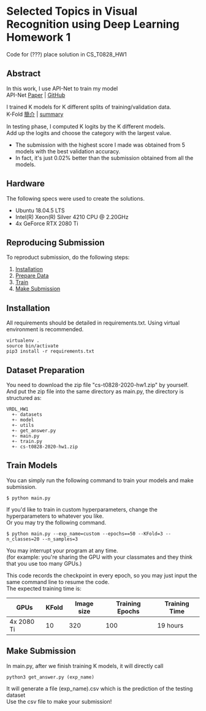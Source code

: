 # Selected Topics in Visual Recognition using Deep Learning Homework 1
Code for (???) place solution in CS_T0828_HW1

## Abstract
In this work, I use API-Net to train my model<br>
API-Net [Paper](https://arxiv.org/pdf/2002.10191.pdf) | [GitHub](https://github.com/PeiqinZhuang/API-Net)

I trained K models for K different splits of training/validation data.<br>
K-Fold [簡介](https://medium.com/@chih.sheng.huang821/%E4%BA%A4%E5%8F%89%E9%A9%97%E8%AD%89-cross-validation-cv-3b2c714b18db) | [summary](https://medium.com/datadriveninvestor/k-fold-cross-validation-6b8518070833)

In testing phase, I computed K logits by the K different models.<br>
Add up the logits and choose the category with the largest value.

- The submission with the highest score I made was obtained from 5 models with the best validation accuracy.
- In fact, it's just 0.02% better than the submission obtained from all the models.

## Hardware
The following specs were used to create the solutions.
- Ubuntu 18.04.5 LTS
- Intel(R) Xeon(R) Silver 4210 CPU @ 2.20GHz
- 4x GeForce RTX 2080 Ti

## Reproducing Submission
To reproduct submission, do the following steps:
1. [Installation](#installation)
2. [Prepare Data](#dataset-preparation)
3. [Train](#train-models)
4. [Make Submission](#make-submission)

## Installation
All requirements should be detailed in requirements.txt. Using virtual environment is recommended.
```
virtualenv .
source bin/activate
pip3 install -r requirements.txt
```

## Dataset Preparation
You need to download the zip file "cs-t0828-2020-hw1.zip" by yourself.<br>
And put the zip file into the same directory as main.py, the directory is structured as:
```
VRDL_HW1
  +- datasets
  +- model
  +- utils
  +- get_answer.py
  +- main.py
  +- train.py
  +- cs-t0828-2020-hw1.zip
```

## Train Models
You can simply run the following command to train your models and make submission.
```
$ python main.py
```
If you'd like to train in custom hyperparameters, change the hyperparameters to whatever you like.<br>
Or you may try the following command.
```
$ python main.py --exp_name=custom --epochs==50 --KFold=3 --n_classes=20 --n_samples=3
```

You may interrupt your program at any time.<br>
(for example: you're sharing the GPU with your classmates and they think that you use too many GPUs.)

This code records the checkpoint in every epoch, so you may just input the same command line to resume the code.<br>
The expected training time is:

GPUs | KFold | Image size | Training Epochs | Training Time
------------- | ------------- | ------------- | ------------- | -------------
4x 2080 Ti | 10 | 320 | 100 | 19 hours


## Make Submission
In main.py, after we finish training K models, it will directly call
```
python3 get_answer.py (exp_name)
```
It will generate a file (exp_name).csv which is the prediction of the testing dataset<br>
Use the csv file to make your submission!

